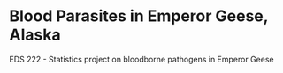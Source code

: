 # Blood Parasites in Emperor Geese, Alaska
EDS 222 - Statistics project on bloodborne pathogens in Emperor Geese
